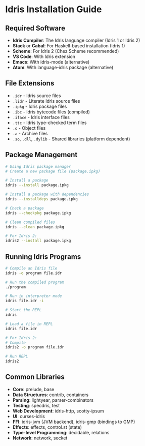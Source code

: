# Idris Installation Guide

## Required Software

- **Idris Compiler**: The Idris language compiler (Idris 1 or Idris 2)
- **Stack** or **Cabal**: For Haskell-based installation (Idris 1)
- **Scheme**: For Idris 2 (Chez Scheme recommended)
- **VS Code**: With Idris extension
- **Emacs**: With idris-mode (alternative)
- **Atom**: With language-idris package (alternative)

## File Extensions

- `.idr` - Idris source files
- `.lidr` - Literate Idris source files
- `.ipkg` - Idris package files
- `.ibc` - Idris bytecode files (compiled)
- `.iface` - Idris interface files
- `.ttc` - Idris type-checked term files
- `.o` - Object files
- `.a` - Archive files
- `.so`, `.dll`, `.dylib` - Shared libraries (platform dependent)

## Package Management

```bash
# Using Idris package manager
# Create a new package file (package.ipkg)

# Install a package
idris --install package.ipkg

# Install a package with dependencies
idris --installdeps package.ipkg

# Check a package
idris --checkpkg package.ipkg

# Clean compiled files
idris --clean package.ipkg

# For Idris 2:
idris2 --install package.ipkg
```

## Running Idris Programs

```bash
# Compile an Idris file
idris -o program file.idr

# Run the compiled program
./program

# Run in interpreter mode
idris file.idr -i

# Start the REPL
idris

# Load a file in REPL
idris file.idr

# For Idris 2:
# Compile
idris2 -o program file.idr

# Run REPL
idris2
```

## Common Libraries

- **Core**: prelude, base
- **Data Structures**: contrib, containers
- **Parsing**: lightyear, parser-combinators
- **Testing**: specdris, test
- **Web Development**: idris-http, scotty-ipsum
- **UI**: curses-idris
- **FFI**: idris-jvm (JVM backend), idris-gmp (bindings to GMP)
- **Effects**: effects, control.st (state)
- **Type-level Programming**: decidable, relations
- **Network**: network, socket
